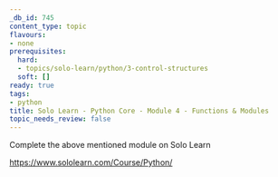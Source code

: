 ```yaml
---
_db_id: 745
content_type: topic
flavours:
- none
prerequisites:
  hard:
  - topics/solo-learn/python/3-control-structures
  soft: []
ready: true
tags:
- python
title: Solo Learn - Python Core - Module 4 - Functions & Modules
topic_needs_review: false
---
```


Complete the above mentioned module on Solo Learn

https://www.sololearn.com/Course/Python/